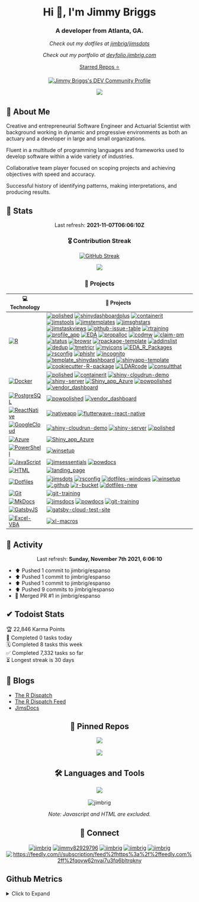 <h1 align="center">Hi 👋, I'm Jimmy Briggs</h1>
<h3 align="center">A developer from Atlanta, GA.</h3>

<p align="center"><em>Check out my dotfiles at <a href="https://github.com/jimbrig/jimsdots">jimbrig/jimsdots</a></em></p>
<p align="center"><em>Check out my portfolio at <a href="https://devfolio.jimbrig.com/">devfolio.jimbrig.com</a></em></p>

<p align="center"><a href="https://jimbrig.github.io/awesome-stars/">Starred Repos ⭐</a></p>
<p align="center"><a href="https://dev.to/jimbrig">
  <img src="https://d2fltix0v2e0sb.cloudfront.net/dev-badge.svg" alt="Jimmy Briggs's DEV Community Profile" height="30" width="30">
</a></p>

<p align="center"><a href="https://github.com/jimbrig/jimbrig/actions/workflows/all-actions.yml"><img src="https://github.com/jimbrig/jimbrig/actions/workflows/all-actions.yml/badge.svg?branch=main"></img></a></p>

## 🧬 About Me

Creative and entrepreneurial Software Engineer and Actuarial Scientist with background working in dynamic and progressive environments as both an actuary and a developer in large and small organizations.

Fluent in a multitude of programming languages and frameworks used to develop software within a wide variety of industries.

Collaborative team player focused on scoping projects and achieving objectives with speed and accuracy.

Successful history of identifying patterns, making interpretations, and producing results.

## 💪 Stats

<p align="center">
  Last refresh: 
  <b>2021-11-07T06:06:10Z</b>
</p>

<h3  align="center">🎖 Contribution Streak</h3>

<p class="rich-diff-level-zero" align="center">
  <a href="https://github-readme-streak-stats.herokuapp.com/?user=jimbrig&theme=dark" rel="nofollow" class="rech-diff-level-one">
    <img src="https://github-readme-streak-stats.herokuapp.com/?user=jimbrig&theme=dark" alt="GitHub Streak" data-canonical-src="https://github-readme-streak-stats.herokuapp.com/?user=jimbrig&theme=dark" style="max-width:100%;">
   </a>
 </p>

<p align="center">
  <a href="https://github-readme-stats.vercel.app/api?username=jimbrig&count_private=true&show_icons=true&include_all_commits=true&title_color=fff&icon_color=79ff97&text_color=9f9f9f&bg_color=151515">
    <img src="http://github-readme-stats.vercel.app/api?username=jimbrig&count_private=true&show_icons=true&include_all_commits=true&title_color=fff&icon_color=79ff97&text_color=9f9f9f&bg_color=151515" />
  </a>
</p>

<h3 align="center">🏁 Projects</h3>

<!-- START OF PROFILE STACK, DO NOT REMOVE -->
| 💻 **Technology** | 🚀 **Projects** |
|-|-|
| [![R](https://img.shields.io/static/v1?label=&message=R&color=276DC3&logo=r&logoColor=white)](https://www.r-project.org/) | [![polished](https://img.shields.io/static/v1?label=&message=polished&color=000605&logo=github&logoColor=white&labelColor=000605)](https://github.com/tychobra/polished) [![shinydashboardplus](https://img.shields.io/static/v1?label=&message=shinydashboardplus&color=000605&logo=github&logoColor=white&labelColor=000605)](https://github.com/rinterface/shinydashboardplus) [![containerit](https://img.shields.io/static/v1?label=&message=containerit&color=000605&logo=github&logoColor=white&labelColor=000605)](https://github.com/o2r-project/containerit) [![jimstools](https://img.shields.io/static/v1?label=&message=jimstools&color=000605&logo=github&logoColor=white&labelColor=000605)](https://github.com/jimbrig/jimstools) [![jimstemplates](https://img.shields.io/static/v1?label=&message=jimstemplates&color=000605&logo=github&logoColor=white&labelColor=000605)](https://github.com/jimbrig/jimstemplates) [![jimsghstars](https://img.shields.io/static/v1?label=&message=jimsghstars&color=000605&logo=github&logoColor=white&labelColor=000605)](https://github.com/jimbrig/jimsghstars) [![jimstaskviews](https://img.shields.io/static/v1?label=&message=jimstaskviews&color=000605&logo=github&logoColor=white&labelColor=000605)](https://github.com/jimbrig/jimstaskviews) [![github-issue-table](https://img.shields.io/static/v1?label=&message=github-issue-table&color=000605&logo=github&logoColor=white&labelColor=000605)](https://github.com/jimbrig/github-issue-table) [![rtraining](https://img.shields.io/static/v1?label=&message=rtraining&color=000605&logo=github&logoColor=white&labelColor=000605)](https://github.com/jimbrig/rtraining) [![profile_app](https://img.shields.io/static/v1?label=&message=profile_app&color=000605&logo=github&logoColor=white&labelColor=000605)](https://github.com/jimbrig/profile_app) [![EDA](https://img.shields.io/static/v1?label=&message=EDA&color=000605&logo=github&logoColor=white&labelColor=000605)](https://github.com/jimbrig/EDA) [![propalloc](https://img.shields.io/static/v1?label=&message=propalloc&color=000605&logo=github&logoColor=white&labelColor=000605)](https://github.com/jimbrig/propalloc) [![codmw](https://img.shields.io/static/v1?label=&message=codmw&color=000605&logo=github&logoColor=white&labelColor=000605)](https://github.com/jimbrig/codmw) [![claim-pm](https://img.shields.io/static/v1?label=&message=claim-pm&color=000605&logo=github&logoColor=white&labelColor=000605)](https://github.com/jimbrig/claim-pm) [![status](https://img.shields.io/static/v1?label=&message=status&color=000605&logo=github&logoColor=white&labelColor=000605)](https://github.com/jimbrig/status) [![browsr](https://img.shields.io/static/v1?label=&message=browsr&color=000605&logo=github&logoColor=white&labelColor=000605)](https://github.com/jimbrig/browsr) [![rpackage-template](https://img.shields.io/static/v1?label=&message=rpackage-template&color=000605&logo=github&logoColor=white&labelColor=000605)](https://github.com/jimbrig/rpackage-template) [![addinslist](https://img.shields.io/static/v1?label=&message=addinslist&color=000605&logo=github&logoColor=white&labelColor=000605)](https://github.com/jimbrig/addinslist) [![dedup](https://img.shields.io/static/v1?label=&message=dedup&color=000605&logo=github&logoColor=white&labelColor=000605)](https://github.com/jimbrig/dedup) [![tmetricr](https://img.shields.io/static/v1?label=&message=tmetricr&color=000605&logo=github&logoColor=white&labelColor=000605)](https://github.com/jimbrig/tmetricr) [![myicons](https://img.shields.io/static/v1?label=&message=myicons&color=000605&logo=github&logoColor=white&labelColor=000605)](https://github.com/jimbrig/myicons) [![EDA_R_Packages](https://img.shields.io/static/v1?label=&message=EDA_R_Packages&color=000605&logo=github&logoColor=white&labelColor=000605)](https://github.com/jimbrig/EDA_R_Packages) [![rsconfig](https://img.shields.io/static/v1?label=&message=rsconfig&color=000605&logo=github&logoColor=white&labelColor=000605)](https://github.com/jimbrig/rsconfig) [![phishr](https://img.shields.io/static/v1?label=&message=phishr&color=000605&logo=github&logoColor=white&labelColor=000605)](https://github.com/jimbrig/phishr) [![incognito](https://img.shields.io/static/v1?label=&message=incognito&color=000605&logo=github&logoColor=white&labelColor=000605)](https://github.com/jimbrig/incognito) [![template_shinydashboard](https://img.shields.io/static/v1?label=&message=template_shinydashboard&color=000605&logo=github&logoColor=white&labelColor=000605)](https://github.com/jimbrig/template_shinydashboard) [![shinyapp-template](https://img.shields.io/static/v1?label=&message=shinyapp-template&color=000605&logo=github&logoColor=white&labelColor=000605)](https://github.com/jimbrig/shinyapp-template) [![cookiecutter-R-package](https://img.shields.io/static/v1?label=&message=cookiecutter-R-package&color=000605&logo=github&logoColor=white&labelColor=000605)](https://github.com/jimbrig/cookiecutter-R-package) [![LDARcode](https://img.shields.io/static/v1?label=&message=LDARcode&color=000605&logo=github&logoColor=white&labelColor=000605)](https://github.com/jimbrig/LDARcode) [![consultthat](https://img.shields.io/static/v1?label=&message=consultthat&color=000605&logo=github&logoColor=white&labelColor=000605)](https://github.com/jimbrig/consultthat) |
| [![Docker](https://img.shields.io/static/v1?label=&message=Docker&color=2496ED&logo=docker&logoColor=white)](https://www.docker.com/) | [![polished](https://img.shields.io/static/v1?label=&message=polished&color=000605&logo=github&logoColor=white&labelColor=000605)](https://github.com/tychobra/polished) [![containerit](https://img.shields.io/static/v1?label=&message=containerit&color=000605&logo=github&logoColor=white&labelColor=000605)](https://github.com/o2r-project/containerit) [![shiny-cloudrun-demo](https://img.shields.io/static/v1?label=&message=shiny-cloudrun-demo&color=000605&logo=github&logoColor=white&labelColor=000605)](https://github.com/jimbrig/shiny-cloudrun-demo) [![shiny-server](https://img.shields.io/static/v1?label=&message=shiny-server&color=000605&logo=github&logoColor=white&labelColor=000605)](https://github.com/jimbrig/shiny-server) [![Shiny_app_Azure](https://img.shields.io/static/v1?label=&message=Shiny_app_Azure&color=000605&logo=github&logoColor=white&labelColor=000605)](https://github.com/jimbrig/Shiny_app_Azure) [![powpolished](https://img.shields.io/static/v1?label=&message=powpolished&color=000605&logo=github&logoColor=white&labelColor=000605)](https://github.com/powwater/powpolished) [![vendor_dashboard](https://img.shields.io/static/v1?label=&message=vendor_dashboard&color=000605&logo=github&logoColor=white&labelColor=000605)](https://github.com/powwater/vendor_dashboard) |
| [![PostgreSQL](https://img.shields.io/static/v1?label=&message=PostgreSQL&color=336791&logo=postgresql&logoColor=white)](https://postgres.org) | [![powpolished](https://img.shields.io/static/v1?label=&message=powpolished&color=000605&logo=github&logoColor=white&labelColor=000605)](https://github.com/powwater/powpolished) [![vendor_dashboard](https://img.shields.io/static/v1?label=&message=vendor_dashboard&color=000605&logo=github&logoColor=white&labelColor=000605)](https://github.com/powwater/vendor_dashboard) |
| [![ReactNative](https://img.shields.io/static/v1?label=&message=ReactNative&color=61DAFB&logo=react&logoColor=white)](https://reactnative.com/) | [![nativeapp](https://img.shields.io/static/v1?label=&message=nativeapp&color=000605&logo=github&logoColor=white&labelColor=000605)](https://github.com/jimbrig/nativeapp) [![flutterwave-react-native](https://img.shields.io/static/v1?label=&message=flutterwave-react-native&color=000605&logo=github&logoColor=white&labelColor=000605)](https://github.com/powwater/flutterwave-react-native) |
| [![GoogleCloud](https://img.shields.io/static/v1?label=&message=GoogleCloud&color=4285F4&logo=google%20cloud&logoColor=white)](https://cloud.google.com/) | [![shiny-cloudrun-demo](https://img.shields.io/static/v1?label=&message=shiny-cloudrun-demo&color=000605&logo=github&logoColor=white&labelColor=000605)](https://github.com/jimbrig/shiny-cloudrun-demo) [![shiny-server](https://img.shields.io/static/v1?label=&message=shiny-server&color=000605&logo=github&logoColor=white&labelColor=000605)](https://github.com/jimbrig/shiny-server) [![polished](https://img.shields.io/static/v1?label=&message=polished&color=000605&logo=github&logoColor=white&labelColor=000605)](https://github.com/tychobra/polished) |
| [![Azure](https://img.shields.io/static/v1?label=&message=Azure&color=0089D6&logo=microsoft%20azure&logoColor=white)](https://azure.microsoft.com/en-us/) | [![Shiny_app_Azure](https://img.shields.io/static/v1?label=&message=Shiny_app_Azure&color=000605&logo=github&logoColor=white&labelColor=000605)](https://github.com/jimbrig/Shiny_app_Azure) |
| [![PowerShell](https://img.shields.io/static/v1?label=&message=PowerShell&color=5391FE&logo=powershell&logoColor=white)](https://docs.microsoft.com/en-us/powershell/) | [![winsetup](https://img.shields.io/static/v1?label=&message=winsetup&color=000605&logo=github&logoColor=white&labelColor=000605)](https://github.com/jimbrig/winsetup) |
| [![JavaScript](https://img.shields.io/static/v1?label=&message=JavaScript&color=F7DF1E&logo=javascript&logoColor=white)](https://javascript.com) | [![jimsessentials](https://img.shields.io/static/v1?label=&message=jimsessentials&color=000605&logo=github&logoColor=white&labelColor=000605)](https://github.com/jimbrig/jimsessentials) [![powdocs](https://img.shields.io/static/v1?label=&message=powdocs&color=000605&logo=github&logoColor=white&labelColor=000605)](https://github.com/powwater/powdocs) |
| [![HTML](https://img.shields.io/static/v1?label=&message=HTML&color=E34F26&logo=html5&logoColor=white)](https://www.w3schools.com/html/) | [![landing_page](https://img.shields.io/static/v1?label=&message=landing_page&color=000605&logo=github&logoColor=white&labelColor=000605)](https://github.com/powwater/landing_page) |
| [![Dotfiles](https://img.shields.io/static/v1?label=&message=Dotfiles&color=4D4D4D&logo=windows%20terminal&logoColor=white)](https://docs.microsoft.com/en-us/windows/dev-environment/overview) | [![jimsdots](https://img.shields.io/static/v1?label=&message=jimsdots&color=000605&logo=github&logoColor=white&labelColor=000605)](https://github.com/jimbrig/jimsdots) [![rsconfig](https://img.shields.io/static/v1?label=&message=rsconfig&color=000605&logo=github&logoColor=white&labelColor=000605)](https://github.com/jimbrig/rsconfig) [![dotfiles-windows](https://img.shields.io/static/v1?label=&message=dotfiles-windows&color=000605&logo=github&logoColor=white&labelColor=000605)](https://github.com/jimbrig/dotfiles-windows) [![winsetup](https://img.shields.io/static/v1?label=&message=winsetup&color=000605&logo=github&logoColor=white&labelColor=000605)](https://github.com/jimbrig/winsetup) [![.github](https://img.shields.io/static/v1?label=&message=.github&color=000605&logo=github&logoColor=white&labelColor=000605)](https://github.com/jimbrig/.github) [![r-bucket](https://img.shields.io/static/v1?label=&message=r-bucket&color=000605&logo=github&logoColor=white&labelColor=000605)](https://github.com/jimbrig/r-bucket) [![dotfiles-new](https://img.shields.io/static/v1?label=&message=dotfiles-new&color=000605&logo=github&logoColor=white&labelColor=000605)](https://github.com/jimbrig/dotfiles-new) |
| [![Git](https://img.shields.io/static/v1?label=&message=Git&color=F05032&logo=git&logoColor=white)](https://git-scm.com/) | [![git-training](https://img.shields.io/static/v1?label=&message=git-training&color=000605&logo=github&logoColor=white&labelColor=000605)](https://github.com/jimbrig/git-training) |
| [![MkDocs](https://img.shields.io/static/v1?label=&message=MkDocs&color=000000&logo=markdown&logoColor=white)](https://www.mkdocs.org/) | [![jimsdocs](https://img.shields.io/static/v1?label=&message=jimsdocs&color=000605&logo=github&logoColor=white&labelColor=000605)](https://github.com/jimbrig/jimsdocs) [![powdocs](https://img.shields.io/static/v1?label=&message=powdocs&color=000605&logo=github&logoColor=white&labelColor=000605)](https://github.com/powwater/powdocs) [![git-training](https://img.shields.io/static/v1?label=&message=git-training&color=000605&logo=github&logoColor=white&labelColor=000605)](https://github.com/jimbrig/git-training) |
| [![GatsbyJS](https://img.shields.io/static/v1?label=&message=GatsbyJS&color=663399&logo=gatsby&logoColor=white)](https://www.gatsbyjs.com/) | [![gatsby-cloud-test-site](https://img.shields.io/static/v1?label=&message=gatsby-cloud-test-site&color=000605&logo=github&logoColor=white&labelColor=000605)](https://github.com/jimbrig/gatsby-cloud-test-site) |
| [![Excel-VBA](https://img.shields.io/static/v1?label=&message=Excel-VBA&color=217346&logo=microsoft%20excel&logoColor=white)](excel.com) | [![xl-macros](https://img.shields.io/static/v1?label=&message=xl-macros&color=000605&logo=github&logoColor=white&labelColor=000605)](https://github.com/jimbrig/xl-macros) |
<!-- END OF PROFILE STACK, DO NOT REMOVE -->

## 💼 Activity

<p align="center">
  Last refresh: 
  <b>Sunday, November 7th 2021, 6:06:10</b>
</p>

* ⬆️ Pushed 1 commit to jimbrig/espanso
* ⬆️ Pushed 1 commit to jimbrig/espanso
* ⬆️ Pushed 1 commit to jimbrig/espanso
* ⬆️ Pushed 9 commits to jimbrig/espanso
* 🎉 Merged PR #1 in jimbrig/espanso

## ✔ Todoist Stats

<!-- TODO-IST:START -->
🏆  22,846 Karma Points           
🌸  Completed 0 tasks today           
🗓  Completed 8 tasks this week           
✅  Completed 7,332 tasks so far           
⏳  Longest streak is 30 days
<!-- TODO-IST:END -->

## 📃 Blogs

- [The R Dispatch](https://therdispatch.jimbrig.com/)
- [The R Dispatch Feed](https://feedly.com/i/subscription/feed%2Fhttps%3A%2F%2Ffeedly.com%2Ff%2FqOVW62nvaI7U3Fp6BLtRqKnY)
- [JimsDocs](https://jimbrig.github.io/jimsdocs/)

<!-- BLOG-POST-LIST:START -->
<!--FEED:{"rows": 5, "select": ["feed"], "raw": true, "title": true }-->
<!-- BLOG-POST-LIST:END -->

<h2 align="center">📌 Pinned Repos</h2>

<p align="center">
 <a href="https://github.com/jimbrig/jimsdots">
   <img src="https://github-readme-stats.vercel.app/api/pin/?username=jimbrig&repo=jimsdots">
 </a>
</p>

<p align="center">
 <a href="https://github.com/jimbrig/jimstools">
   <img src="https://github-readme-stats.vercel.app/api/pin/?username=jimbrig&repo=jimstools">
 </a>
</p>

<h2 align="center">🛠 Languages and Tools</h2>
<p align="center"><a href="https://stackshare.io/jimbrig2011/r-development"><img src="http://img.shields.io/badge/tech-stack-0690fa.svg?style=flat"/></a></p>

<p align="center"><img src="https://github-readme-stats.vercel.app/api/top-langs?username=jimbrig&show_icons=true&locale=en&hide=html,javascript" alt="jimbrig" /></p>
<p align="center"><em>Note: Javascript and HTML are excluded.</em></p>

<h2 align="center">📢 Connect</h2>

<p align="center">
<a href="https://dev.to/jimbrig" target="blank"><img align="center" src="https://cdn.jsdelivr.net/npm/simple-icons@3.0.1/icons/dev-dot-to.svg" alt="jimbrig" height="30" width="40" /></a>
<a href="https://twitter.com/jimmy82929796" target="blank"><img align="center" src="https://cdn.jsdelivr.net/npm/simple-icons@3.0.1/icons/twitter.svg" alt="jimmy82929796" height="30" width="40" /></a>
<a href="https://linkedin.com/in/jimbrig" target="blank"><img align="center" src="https://cdn.jsdelivr.net/npm/simple-icons@3.0.1/icons/linkedin.svg" alt="jimbrig" height="30" width="40" /></a>
<a href="https://stackoverflow.com/users/jimbrig" target="blank"><img align="center" src="https://cdn.jsdelivr.net/npm/simple-icons@3.0.1/icons/stackoverflow.svg" alt="jimbrig" height="30" width="40" /></a>
<a href="https://medium.com/jimbrig" target="blank"><img align="center" src="https://cdn.jsdelivr.net/npm/simple-icons@3.0.1/icons/medium.svg" alt="jimbrig" height="30" width="40" /></a>
<a href="/https://feedly.com/i/subscription/feed%2fhttps%3a%2f%2ffeedly.com%2ff%2fqovw62nvai7u3fp6bltrqkny" target="blank"><img align="center" src="https://cdn.jsdelivr.net/npm/simple-icons@3.0.1/icons/rss.svg" alt="https://feedly.com/i/subscription/feed%2fhttps%3a%2f%2ffeedly.com%2ff%2fqovw62nvai7u3fp6bltrqkny" height="30" width="40" /></a>
</p>

## Github Metrics

<details><summary>Click to Expand</summary>
  <p align="center">
    <a href="#" target="blank"><img align="center" src="github-metrics.svg" /></a>
  </p>
</details>
